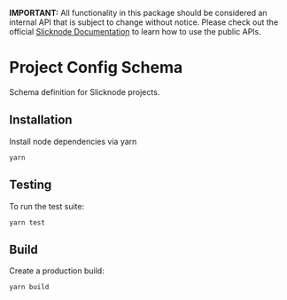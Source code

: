 **IMPORTANT:** All functionality in this package should be considered an internal API that is subject to change without notice. Please check out the official [Slicknode Documentation](https://slicknode.com/docs/) to learn how to use the public APIs.

# Project Config Schema

Schema definition for Slicknode projects.

## Installation

Install node dependencies via yarn

    yarn

## Testing

To run the test suite:

    yarn test

## Build

Create a production build:

    yarn build
